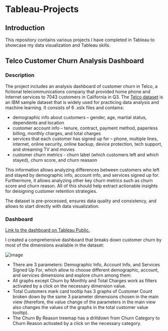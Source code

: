 # Tableau-Projects

## Introduction

This repository contains various projects I have completed in Tableau to showcase my data visualization and Tableau skills.

## Telco Customer Churn Analysis Dashboard

### Description

The project includes an analysis dashboard of customer churn in Telco, a fictional telecommunications company that provided home phone and Internet services to 7043 customers in California in Q3. The [Telco dataset](https://community.ibm.com/community/user/businessanalytics/blogs/steven-macko/2019/07/11/telco-customer-churn-1113) is an IBM sample dataset that is widely used for practicing data analysis and machine learning. It consists of 6 .xslx files and contains:

* demographic info about customers – gender, age, martial status, dependents and location
* customer account info – tenure, contract, payment method, paperless billing, monthly charges, and total charges
* services that each customer has signed up for – phone, multiple lines, internet, online security, online backup, device protection, tech support, and streaming TV and movies
* customer churn metrics - churn label (which customers left and which stayed), churn score, and churn reasaon

This information allows analyzing differences between customers who left and stayed by demographic info, account info, and services signed up for. Furthermore, it allows analyzing other key churn metrics such as churn score and churn reason. All of this should help extract actionable insights for deisigning customer retention strategies.

The dataset is pre-processed, ensures data quality and consistency, and allows to start directly with data visualization.

### Dashboard

[Link to the dashboard on Tableau Public.](https://public.tableau.com/views/TelcoCustomerChurn_17282233160740/Dashboard?:language=en-GB&:sid=&:redirect=auth&:display_count=n&:origin=viz_share_link)

I created a comprehensive dashboard that breaks down customer churn by most of the dimensions available in the dataset:

![image](https://github.com/user-attachments/assets/0fb95323-e66e-415f-b64e-275031ff7148)

* There are 3 parameters: Demographic Info, Account Info, and Services Signed Up For, which allow to choose different demographic, account, and services dimensions and explore churn among them.
* All graphs except Churn by Monthly and Total Charges work as filters activated by a click on the necessary dimension value.
* Total Customers mark card tooltip has 3 graphs of Customer Count broken down by the same 3 parameter dimensions chosen in the main view (therefore, the value change of the parameters in the main view also changes the values of the graphs in the total customer value tooltip).
* The Churn By Reason treemap has a drilldown from Churn Category to Churn Reason activated by a click on the necessary category.
